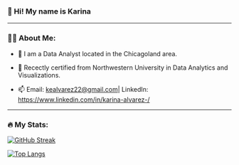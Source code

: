 ### 👋 Hi! My name is Karina
---

### 👩‍💻 About Me: 

- 🔭 I am a Data Analyst located in the Chicagoland area. 

- 📘 Recectly certified from Northwestern University in Data Analytics and Visualizations.

- 📫 Email: kealvarez22@gmail.com| LinkedIn: https://www.linkedin.com/in/karina-alvarez-/

---

### 🔥 My Stats:

[![GitHub Streak](https://streak-stats.demolab.com/?user=kealvarez&theme=default)](https://git.io/streak-stats)

[![Top Langs](https://github-readme-stats.vercel.app/api/top-langs/?username=kealvarez&theme=default)](https://github.com/anuraghazra/github-readme-stats)



<!--
**kealvarez/kealvarez** is a ✨ _special_ ✨ repository because its `README.md` (this file) appears on your GitHub profile.

Here are some ideas to get you started:

- 🔭 I’m currently working on ...
- 🌱 I’m currently learning ...
- 👯 I’m looking to collaborate on ...
- 🤔 I’m looking for help with ...
- 💬 Ask me about ...
- 📫 How to reach me: ...
- 😄 Pronouns: ...
- ⚡ Fun fact: ...
-->
